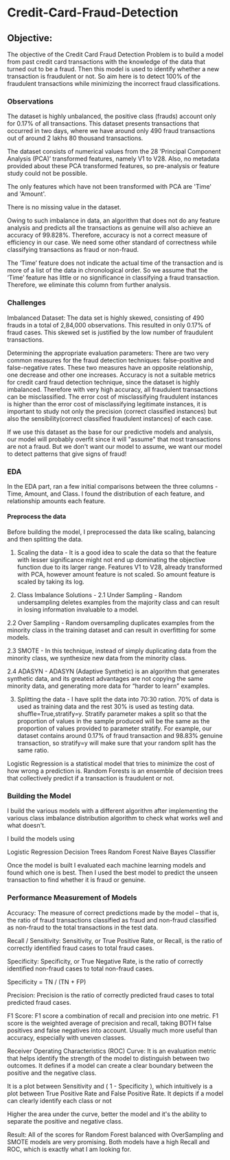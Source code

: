 # Credit-Card-Fraud-Detection

## Objective:

The objective of the Credit Card Fraud Detection Problem is to build a model from past credit card transactions with the knowledge of the data that turned out to be a fraud. Then this model is used to identify whether a new transaction is fraudulent or not. So aim here is to detect 100% of the fraudulent transactions while minimizing the incorrect fraud classifications.

### Observations

The dataset is highly unbalanced, the positive class (frauds) account only for 0.17% of all transactions. This dataset presents transactions that occurred in two days, where we have around only 490 fraud transactions out of around 2 lakhs 80 thousand transactions.

The dataset consists of numerical values from the 28 ‘Principal Component Analysis (PCA)’ transformed features, namely V1 to V28. Also, no metadata provided about these PCA transformed features, so pre-analysis or feature study could not be possible.

The only features which have not been transformed with PCA are 'Time' and 'Amount'.

There is no missing value in the dataset.

Owing to such imbalance in data, an algorithm that does not do any feature analysis and predicts all the transactions as genuine will also achieve an accuracy of 99.828%. Therefore, accuracy is not a correct measure of efficiency in our case. We need some other standard of correctness while classifying transactions as fraud or non-fraud.

The ‘Time’ feature does not indicate the actual time of the transaction and is more of a list of the data in chronological order. So we assume that the ‘Time’ feature has little or no significance in classifying a fraud transaction. Therefore, we eliminate this column from further analysis.

### Challenges

Imbalanced Dataset: The data set is highly skewed, consisting of 490 frauds in a total of 2,84,000 observations. This resulted in only 0.17% of fraud cases. This skewed set is justified by the low number of fraudulent transactions.

Determining the appropriate evaluation parameters: There are two very common measures for the fraud detection techniques: false-positive and false-negative rates. These two measures have an opposite relationship, one decrease and other one increases. Accuracy is not a suitable metrics for credit card fraud detection technique, since the dataset is highly imbalanced. Therefore with very high accuracy, all fraudulent transactions can be misclassified. The error cost of misclassifying fraudulent instances is higher than the error cost of misclassifying legitimate instances, it is important to study not only the precision (correct classified instances) but also the sensibility(correct classified fraudulent instances) of each case.

If we use this dataset as the base for our predictive models and analysis, our model will probably overfit since it will "assume" that most transactions are not a fraud. But we don't want our model to assume, we want our model to detect patterns that give signs of fraud!

### EDA

In the EDA part, ran a few initial comparisons between the three columns - Time, Amount, and Class. I found the distribution of each feature, and relationship amounts each feature.

#### Preprocess the data

Before building the model, I preprocessed the data like scaling, balancing and then splitting the data.

1. Scaling the data - It is a good idea to scale the data so that the feature with lesser significance might not end up dominating the objective function due to its larger range. Features V1 to V28, already transformed with PCA, however amount feature is not scaled. So amount feature is scaled by taking its log.

2. Class Imbalance Solutions - 2.1 Under Sampling - Random undersampling deletes examples from the majority class and can result in losing information invaluable to a model.

2.2 Over Sampling - Random oversampling duplicates examples from the minority class in the training dataset and can result in overfitting for some models.

2.3 SMOTE - In this technique, instead of simply duplicating data from the minority class, we synthesize new data from the minority class.

2.4 ADASYN - ADASYN (Adaptive Synthetic) is an algorithm that generates synthetic data, and its greatest advantages are not copying the same minority data, and generating more data for “harder to learn” examples.

3. Splitting the data - I have split the data into 70:30 ration. 70% of data is used as training data and the rest 30% is used as testing data. shuffle=True,stratify=y. Stratify parameter makes a split so that the proportion of values in the sample produced will be the same as the proportion of values provided to parameter stratify. For example, our dataset contains around 0.17% of fraud transaction and 98.83% genuine transaction, so stratify=y will make sure that your random split has the same ratio.

Logistic Regression is a statistical model that tries to minimize the cost of how wrong a prediction is. Random Forests is an ensemble of decision trees that collectively predict if a transaction is fraudulent or not.

### Building the Model

I build the various models with a different algorithm after implementing the various class imbalance distribution algorithm to check what works well and what doesn't.

I build the models using

Logistic Regression
Decision Trees
Random Forest
Naive Bayes Classifier

Once the model is built I evaluated each machine learning models and found which one is best. Then I used the best model to predict the unseen transaction to find whether it is fraud or genuine.

### Performance Measurement of Models

Accuracy: The measure of correct predictions made by the model – that is, the ratio of fraud transactions classified as fraud and non-fraud classified as non-fraud to the total transactions in the test data.

Recall / Sensitivity: Sensitivity, or True Positive Rate, or Recall, is the ratio of correctly identified fraud cases to total fraud cases.

Specificity: Specificity, or True Negative Rate, is the ratio of correctly identified non-fraud cases to total non-fraud cases.

Specificity = TN / (TN + FP)

Precision: Precision is the ratio of correctly predicted fraud cases to total predicted fraud cases.

F1 Score: F1 score a combination of recall and precision into one metric. F1 score is the weighted average of precision and recall, taking BOTH false positives and false negatives into account. Usually much more useful than accuracy, especially with uneven classes.

Receiver Operating Characteristics (ROC) Curve: It is an evaluation metric that helps identify the strength of the model to distinguish between two outcomes. It defines if a model can create a clear boundary between the positive and the negative class.

It is a plot between Sensitivity and ( 1 - Specificity ), which intuitively is a plot between True Positive Rate and False Positive Rate. It depicts if a model can clearly identify each class or not

Higher the area under the curve, better the model and it's the ability to separate the positive and negative class.

Result: All of the scores for Random Forest balanced with OverSampling and SMOTE models are very promising. Both models have a high Recall and ROC, which is exactly what I am looking for.
